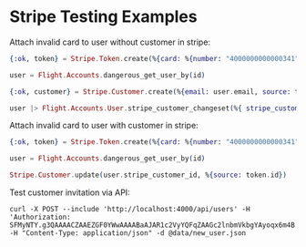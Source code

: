 # Stripe Testing Examples

Attach invalid card to user without customer in stripe:

```elixir
{:ok, token} = Stripe.Token.create(%{card: %{number: "4000000000000341", exp_month: 10, exp_year: 2020, cvc: "123"}})

user = Flight.Accounts.dangerous_get_user_by(id)

{:ok, customer} = Stripe.Customer.create(%{email: user.email, source: token.id})

user |> Flight.Accounts.User.stripe_customer_changeset(%{ stripe_customer_id: customer.id }) |> Flight.Repo.update()
```


Attach invalid card to user with customer in stripe:

```elixir
{:ok, token} = Stripe.Token.create(%{card: %{number: "4000000000000341", exp_month: 10, exp_year: 2020, cvc: "123"}})

user = Flight.Accounts.dangerous_get_user_by(id)

Stripe.Customer.update(user.stripe_customer_id, %{source: token.id})
```

Test customer invitation via API:
```
curl -X POST --include 'http://localhost:4000/api/users' -H 'Authorization: SFMyNTY.g3QAAAACZAAEZGF0YWwAAAABaAJAR1c2VyYQFqZAAGc2lnbmVkbgYAyoqx6m4B.W9Q4BXypesH5nhUyYCSlFaIMrXDmPVimaoIEHlAUs3c' -H "Content-Type: application/json" -d @data/new_user.json
```
